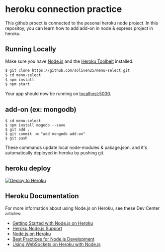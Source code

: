 # heroku connection practice

This github proect is connected to the pesonal heroku node project.
In this repositoy, you can learn how to add add-on in node & express project in heroku.

## Running Locally

Make sure you have [Node.js](http://nodejs.org/) and the [Heroku Toolbelt](https://toolbelt.heroku.com/) installed.

```sh
$ git clone https://github.com/soliven25/menu-select.git
$ cd menu-select
$ npm install
$ npm start
```

Your app should now be running on [localhost:5000](http://localhost:5000/).

## add-on (ex: mongodb)

```
$ cd menu-select
$ npm install mogodb --save
$ git add .
$ git commit -m "add mongodb add-on"
$ git push
```
These commands update local node-modules & pakage.json. and it's automatically deployed in heroku by pushing git.

## heroku deploy

[![Deploy to Heroku](https://www.herokucdn.com/deploy/button.png)](https://heroku.com/deploy)

## Heroku Documentation

For more information about using Node.js on Heroku, see these Dev Center articles:

- [Getting Started with Node.js on Heroku](https://devcenter.heroku.com/articles/getting-started-with-nodejs)
- [Heroku Node.js Support](https://devcenter.heroku.com/articles/nodejs-support)
- [Node.js on Heroku](https://devcenter.heroku.com/categories/nodejs)
- [Best Practices for Node.js Development](https://devcenter.heroku.com/articles/node-best-practices)
- [Using WebSockets on Heroku with Node.js](https://devcenter.heroku.com/articles/node-websockets)
